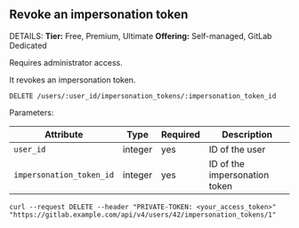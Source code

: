 ## Revoke an impersonation token

DETAILS:
**Tier:** Free, Premium, Ultimate
**Offering:** Self-managed, GitLab Dedicated

Requires administrator access.

It revokes an impersonation token.

```plaintext
DELETE /users/:user_id/impersonation_tokens/:impersonation_token_id
```

Parameters:

| Attribute                | Type    | Required | Description                       |
| ------------------------ | ------- | -------- | --------------------------------- |
| `user_id`                | integer | yes      | ID of the user                |
| `impersonation_token_id` | integer | yes      | ID of the impersonation token |

```shell
curl --request DELETE --header "PRIVATE-TOKEN: <your_access_token>" "https://gitlab.example.com/api/v4/users/42/impersonation_tokens/1"
```

